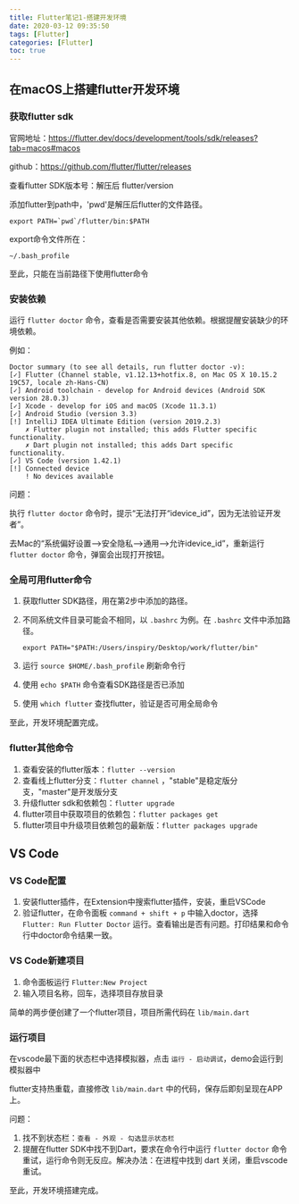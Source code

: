 ```yaml
---
title: Flutter笔记1-搭建开发环境
date: 2020-03-12 09:35:50
tags: [Flutter]
categories: [Flutter]
toc: true
---
```


## 在macOS上搭建flutter开发环境

### 获取flutter sdk

官网地址：https://flutter.dev/docs/development/tools/sdk/releases?tab=macos#macos

github：https://github.com/flutter/flutter/releases

<!--more-->

查看flutter SDK版本号：解压后 flutter/version

添加flutter到path中，'pwd'是解压后flutter的文件路径。

```shell
export PATH=`pwd`/flutter/bin:$PATH
```

export命令文件所在：

```
~/.bash_profile
```

至此，只能在当前路径下使用flutter命令

### 安装依赖

运行 `flutter doctor` 命令，查看是否需要安装其他依赖。根据提醒安装缺少的环境依赖。

例如：

```
Doctor summary (to see all details, run flutter doctor -v):
[✓] Flutter (Channel stable, v1.12.13+hotfix.8, on Mac OS X 10.15.2 19C57, locale zh-Hans-CN)
[✓] Android toolchain - develop for Android devices (Android SDK version 28.0.3)
[✓] Xcode - develop for iOS and macOS (Xcode 11.3.1)
[✓] Android Studio (version 3.3)
[!] IntelliJ IDEA Ultimate Edition (version 2019.2.3)
    ✗ Flutter plugin not installed; this adds Flutter specific functionality.
    ✗ Dart plugin not installed; this adds Dart specific functionality.
[✓] VS Code (version 1.42.1)
[!] Connected device
    ! No devices available
```

问题：

执行 `flutter doctor` 命令时，提示“无法打开“idevice_id”，因为无法验证开发者”。

去Mac的“系统偏好设置-->安全隐私-->通用-->允许idevice_id”，重新运行 `flutter doctor` 命令，弹窗会出现打开按钮。

### 全局可用flutter命令

1. 获取flutter SDK路径，用在第2步中添加的路径。

2. 不同系统文件目录可能会不相同，以 `.bashrc` 为例。在 `.bashrc` 文件中添加路径。

   ```
   export PATH="$PATH:/Users/inspiry/Desktop/work/flutter/bin"
   ```

3. 运行 `source $HOME/.bash_profile` 刷新命令行

4. 使用 `echo $PATH` 命令查看SDK路径是否已添加

5. 使用 `which flutter` 查找flutter，验证是否可用全局命令

至此，开发环境配置完成。

### flutter其他命令

1. 查看安装的flutter版本：`flutter --version`
2. 查看线上flutter分支：`flutter channel` ，"stable"是稳定版分支，"master"是开发版分支
3. 升级flutter sdk和依赖包：`flutter upgrade`
4. flutter项目中获取项目的依赖包：`flutter packages get`
5. flutter项目中升级项目依赖包的最新版：`flutter packages upgrade`

## VS Code

### VS Code配置

1. 安装flutter插件，在Extension中搜索flutter插件，安装，重启VSCode
2. 验证flutter，在命令面板 `command + shift + p` 中输入doctor，选择 `Flutter: Run Flutter Doctor` 运行。查看输出是否有问题。打印结果和命令行中doctor命令结果一致。

### VS Code新建项目

1. 命令面板运行 `Flutter:New Project`
2. 输入项目名称，回车，选择项目存放目录

简单的两步便创建了一个flutter项目，项目所需代码在 `lib/main.dart` 

### 运行项目

在vscode最下面的状态栏中选择模拟器，点击 `运行 - 启动调试`，demo会运行到模拟器中

flutter支持热重载，直接修改 `lib/main.dart` 中的代码，保存后即刻呈现在APP上。

问题：

1. 找不到状态栏：`查看 - 外观 - 勾选显示状态栏`
2. 提醒在flutter SDK中找不到Dart，要求在命令行中运行 `flutter doctor` 命令重试，运行命令则无反应。解决办法：在进程中找到 dart 关闭，重启vscode重试。

至此，开发环境搭建完成。